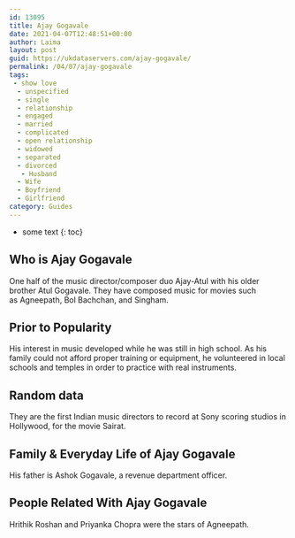 ```yaml
---
id: 13095
title: Ajay Gogavale
date: 2021-04-07T12:48:51+00:00
author: Laima
layout: post
guid: https://ukdataservers.com/ajay-gogavale/
permalink: /04/07/ajay-gogavale
tags:
 - show love
  - unspecified
  - single
  - relationship
  - engaged
  - married
  - complicated
  - open relationship
  - widowed
  - separated
  - divorced
   - Husband
  - Wife
  - Boyfriend
  - Girlfriend
category: Guides
---
```


* some text
{: toc}


## Who is Ajay Gogavale
                  
                  
                  
One half of the music director/composer duo Ajay-Atul with his older brother Atul Gogavale. They have composed music for movies such as Agneepath, Bol Bachchan, and Singham. 
                  
              
            
              
            
                
                
                
## Prior to Popularity
                  
                  
                  
His interest in music developed while he was still in high school. As his family could not afford proper training or equipment, he volunteered in local schools and temples in order to practice with real instruments. 
                  
              
            
              
            
                
                
                
## Random data
                  
                  
                  
They are the first Indian music directors to record at Sony scoring studios in Hollywood, for the movie Sairat.
                  
              
            
              
            
                
                
                
## Family & Everyday Life of Ajay Gogavale
                  
                  
                  
His father is Ashok Gogavale, a revenue department officer. 
                  
              
            
              
            
                
                
                
## People Related With Ajay Gogavale
                  
                  
                  
Hrithik Roshan and Priyanka Chopra were the stars of Agneepath. 
                  
              
            
              
            
                
              
            
              
              
            
            
              
            
          
          
          